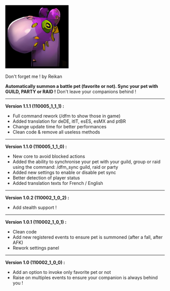 <img src="./DontForgetMe_Icon.png" alt="Don't forget me !" width="200"/>

Don't forget me ! by Reikan

**Automatically summon a battle pet (favorite or not). Sync your pet with GUILD, PARTY or RAID !**
Don't leave your companions behind !

_________________________________________________________
**Version 1.1.1 (110005_1_1_1) :**

- Full command rework (/dfm to show those in game)
- Added translation for deDE, itIT, esES, esMX and ptBR
- Change update time for better performances
- Clean code & remove all useless methods

_________________________________________________________
**Version 1.1.0 (110005_1_1_0) :**
- New core to avoid blocked actions
- Added the ability to synchronise your pet with your guild, group or raid using the command: /dfm_sync guild, raid or party
- Added new settings to enable or disable pet sync
- Better detection of player status
- Added translation texts for French / English

_________________________________________________________
**Version 1.0.2 (110002_1_0_2) :**
- Add stealth support !
  
_________________________________________________________
**Version 1.0.1 (110002_1_0_1) :**
- Clean code
- Add new registered events to ensure pet is summoned (after a fall, after AFK)
- Rework settings panel
  
_________________________________________________________
**Version 1.0 (110002_1_0_0) :**
- Add an option to invoke only favorite pet or not
- Raise on multiples events to ensure your companion is always behind you !
